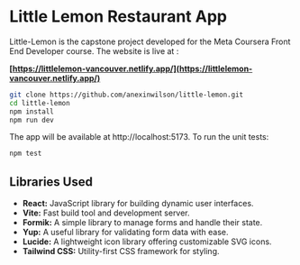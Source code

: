 # Little Lemon Restaurant App

Little-Lemon is the capstone project developed for the Meta Coursera Front End Developer course. The website is live at :

**[https://littlelemon-vancouver.netlify.app/](https://littlelemon-vancouver.netlify.app/)**

```bash
git clone https://github.com/anexinwilson/little-lemon.git
cd little-lemon
npm install
npm run dev
```

The app will be available at http://localhost:5173. To run the unit tests:

```bash
npm test
```

## Libraries Used

* **React:** JavaScript library for building dynamic user interfaces.
* **Vite:** Fast build tool and development server.
* **Formik:** A simple library to manage forms and handle their state.
* **Yup:** A useful library for validating form data with ease.
* **Lucide:** A lightweight icon library offering customizable SVG icons.
* **Tailwind CSS:** Utility-first CSS framework for styling.



